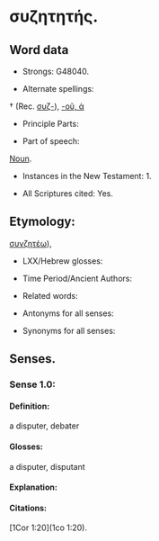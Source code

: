 # συζητητής.

<!-- Status: S2=NeedsReview -->
<!-- Lexica used for edits: BDAG LN FFM BN LSJM     -->

## Word data

* Strongs: G48040.

* Alternate spellings:

†  (Rec. [συζ-]()), [-οῦ, ἁ]() 

* Principle Parts: 


* Part of speech: 

[Noun](http://ugg.readthedocs.io/en/latest/noun.html).


* Instances in the New Testament: 1.

* All Scriptures cited: Yes.

## Etymology: 

[συνζητέω]()), 

* LXX/Hebrew glosses: 


* Time Period/Ancient Authors: 


* Related words: 

* Antonyms for all senses:

* Synonyms for all senses: 


## Senses. 

### Sense  1.0: 

#### Definition: 

a disputer, debater

#### Glosses: 

a disputer, disputant

#### Explanation: 


#### Citations: 

[1Cor 1:20](1co 1:20).
